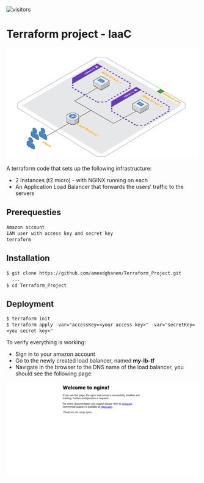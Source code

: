 ![visitors](https://profile-counter.glitch.me/ameedghanem/count.svg)

# Terraform project - IaaC
![](https://github.com/ameedghanem/Terraform-Project/blob/main/logo/logo.png)

  A terraform code that sets up the following infrastructure:
  - 2 Instances (t2.micro) - with NGINX running on each
  - An Application Load Balancer that forwards the users’ traffic to the servers

## Prerequesties
    Amazon account
    IAM user with access key and secret key
    terraform

## Installation
    $ git clone https://github.com/ameedghanem/Terraform_Project.git
      ...
    $ cd Terraform_Project

## Deployment
    $ terraform init
    $ terraform apply -var="accessKey=<your access key>" -var="secretKey=<you secret key>"
    
To verify everything is working:
  - Sign in to your amazon account
  - Go to the newly created load balancer, named **my-lb-tf**
  - Navigate in the browser to the DNS name of the load balancer, you should see the following page:
 
![](https://github.com/ameedghanem/Terraform-Project/blob/main/logo/welcome%20nginx.PNG)
